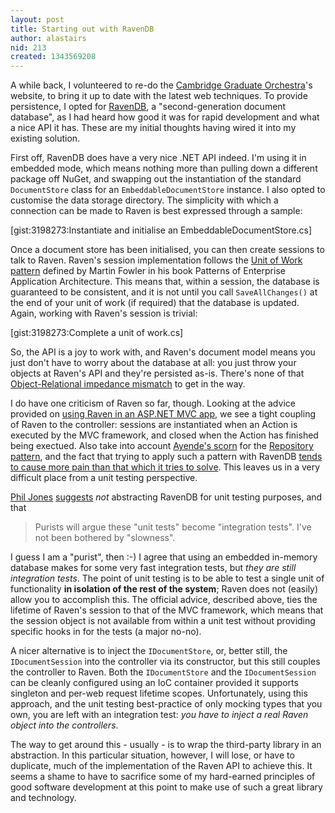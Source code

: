 ```yaml
---
layout: post
title: Starting out with RavenDB
author: alastairs
nid: 213
created: 1343569208
---
```

A while back, I volunteered to re-do the [Cambridge Graduate Orchestra](http://www.cambridgegraduateorchestra.com/)'s website, to bring it up to date with the latest web techniques.  To provide persistence, I opted for [RavenDB](http://www.ravendb.net/), a "second-generation document database", as I had heard how good it was for rapid development and what a nice API it has.  These are my initial thoughts having wired it into my existing solution.  

<!--break-->

First off, RavenDB does have a very nice .NET API indeed.  I'm using it in embedded mode, which means nothing more than pulling down a different package off NuGet, and swapping out the instantiation of the standard `DocumentStore` class for an `EmbeddableDocumentStore` instance.  I also opted to customise the data storage directory.  The simplicity with which a connection can be made to Raven is best expressed through a sample:

[gist:3198273:Instantiate and initialise an EmbeddableDocumentStore.cs]

Once a document store has been initialised, you can then create sessions to talk to Raven.  Raven's session implementation follows the [Unit of Work pattern](http://www.martinfowler.com/eaaCatalog/unitOfWork.html) defined by Martin Fowler in his book Patterns of Enterprise Application Architecture.  This means that, within a session, the database is guaranteed to be consistent, and it is not until you call `SaveAllChanges()` at the end of your unit of work (if required) that the database is updated.  Again, working with Raven's session is trivial:

[gist:3198273:Complete a unit of work.cs]

So, the API is a joy to work with, and Raven's document model means you just don't have to worry about the database at all: you just throw your objects at Raven's API and they're persisted as-is.  There's none of that [Object-Relational impedance mismatch](https://en.wikipedia.org/wiki/Object-relational_impedance_mismatch) to get in the way.  

I do have one criticism of Raven so far, though.  Looking at the advice provided on [using Raven in an ASP.NET MVC app](http://ravendb.net/kb/3/using-ravendb-in-an-asp-net-mvc-website), we see a tight coupling of Raven to the controller: sessions are instantiated when an Action is executed by the MVC framework, and closed when the Action has finished being exectued.  Also take into account [Ayende's scorn](http://ayende.com/blog/3955/repository-is-the-new-singleton) for the [Repository pattern](http://www.martinfowler.com/eaaCatalog/repository.html), and the fact that trying to apply such a pattern with RavenDB [tends to cause more pain than that which it tries to solve](http://novuscraft.com/blog/ravendb-and-the-repository-pattern). This leaves us in a very difficult place from a unit testing perspective.  

[Phil Jones](http://orangelightning.co.uk/) [suggests](http://ravendb.net/kb/31/my-10-tips-and-tricks-with-ravendb) *not* abstracting RavenDB for unit testing purposes, and that

> Purists will argue these "unit tests" become "integration tests". I've not been bothered by "slowness".

I guess I am a "purist", then :-)  I agree that using an embedded in-memory database makes for some very fast integration tests, but *they are still integration tests*.  The point of unit testing is to be able to test a single unit of functionality **in isolation of the rest of the system**; Raven does not (easily) allow you to accomplish this.  The official advice, described above, ties the lifetime of Raven's session to that of the MVC framework, which means that the session object is not available from within a unit test without providing specific hooks in for the tests (a major no-no).  

A nicer alternative is to inject the `IDocumentStore`, or, better still, the `IDocumentSession` into the controller via its constructor, but this still couples the controller to Raven.  Both the `IDocumentStore` and the `IDocumentSession` can be cleanly configured using an IoC container provided it supports singleton and per-web request lifetime scopes.  Unfortunately, using this approach, and the unit testing best-practice of only mocking types that you own, you are left with an integration test: *you have to inject a real Raven object into the controllers*.  

The way to get around this - usually - is to wrap the third-party library in an abstraction.  In this particular situation, however, I will lose, or have to duplicate, much of the implementation of the Raven API to achieve this.  It seems a shame to have to sacrifice some of my hard-earned principles of good software development at this point to make use of such a great library and technology.  
